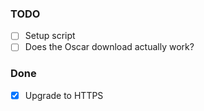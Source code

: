 ### TODO
* [ ] Setup script
* [ ] Does the Oscar download actually work?

### Done
* [x] Upgrade to HTTPS
